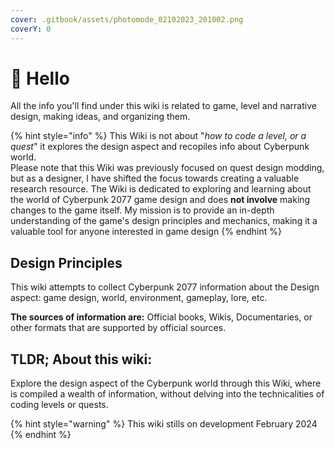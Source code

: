 ```yaml
---
cover: .gitbook/assets/photomode_02102023_201002.png
coverY: 0
---
```


# 👋 Hello

All the info you'll find under this wiki is related to game, level and narrative design, making ideas, and organizing them.&#x20;

{% hint style="info" %}
This Wiki is not about "_how to code a level, or a quest_" it explores the design aspect and recopiles info about Cyberpunk world.\
Please note that this Wiki was previously focused on quest design modding, but as a designer, I have shifted the focus towards creating a valuable research resource. The Wiki is dedicated to exploring and learning about the world of Cyberpunk 2077 game design and does **not involve** making changes to the game itself. My mission is to provide an in-depth understanding of the game's design principles and mechanics, making it a valuable tool for anyone interested in game design
{% endhint %}

## Design Principles

This wiki attempts to collect Cyberpunk 2077 information about the Design aspect: game design, world, environment, gameplay, lore, etc.

**The sources of information are:** Official books, Wikis, Documentaries, or other formats that are supported by official sources.&#x20;

## TLDR;  About this wiki:

Explore the design aspect of the Cyberpunk world through this Wiki, where is compiled a wealth of information, without delving into the technicalities of coding levels or quests.

{% hint style="warning" %}
This wiki stills on development February 2024
{% endhint %}

